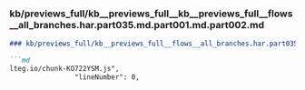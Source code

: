 ### kb/previews_full/kb__previews_full__kb__previews_full__flows__all_branches.har.part035.md.part001.md.part002.md

```md
### kb/previews_full/kb__previews_full__flows__all_branches.har.part035.md.part001.md (part 002)

```md
lteg.io/chunk-KO722YSM.js",
                "lineNumber": 0,
             
```

```

```
